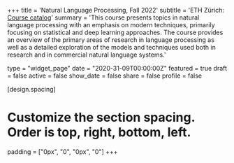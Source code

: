 
+++
title = 'Natural Language Processing, Fall 2022'
subtitle = 'ETH Zürich: [Course catalog](http://www.vvz.ethz.ch/Vorlesungsverzeichnis/lerneinheit.view?lerneinheitId=163664&semkez=2022W&ansicht=LEHRVERANSTALTUNGEN&lang=en)'
summary = 'This course presents topics in natural language processing with an emphasis on modern techniques, primarily focusing on statistical and deep learning approaches. The course provides an overview of the primary areas of research in language processing as well as a detailed exploration of the models and techniques used both in research and in commercial natural language systems.'

type = "widget_page"
date = "2020-31-09T00:00:00Z"
featured = true
draft = false
active = false
show_date = false
share = false
profile = false

[design.spacing]
  # Customize the section spacing. Order is top, right, bottom, left.
  padding = ["0px", "0", "0px", "0"]
+++
